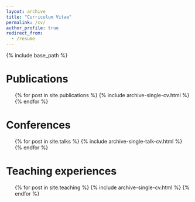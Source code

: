 ```yaml
---
layout: archive
title: "Curriculum Vitae"
permalink: /cv/
author_profile: true
redirect_from:
  - /resume
---
```


{% include base_path %}

Publications
======
  <ul>{% for post in site.publications %}
    {% include archive-single-cv.html %}
  {% endfor %}</ul>
  
Conferences
======
  <ul>{% for post in site.talks %}
    {% include archive-single-talk-cv.html %}
  {% endfor %}</ul>
  
Teaching experiences
======
  <ul>{% for post in site.teaching %}
    {% include archive-single-cv.html %}
  {% endfor %}</ul>
